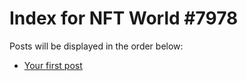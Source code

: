 # Index for NFT World #7978
Posts will be displayed in the order below:

- [Your first post](./001-first.md)

